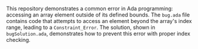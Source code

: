 This repository demonstrates a common error in Ada programming: accessing an array element outside of its defined bounds.  The `bug.ada` file contains code that attempts to access an element beyond the array's index range, leading to a `Constraint_Error`. The solution, shown in `bugSolution.ada`, demonstrates how to prevent this error with proper index checking.